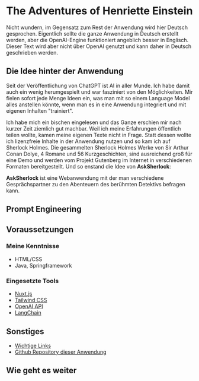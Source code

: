 # The Adventures of Henriette Einstein

Nicht wundern, im Gegensatz zum Rest der Anwendung wird hier Deutsch gesprochen. Eigentlich sollte die ganze Anwendung in Deutsch erstellt werden, aber die OpenAI-Engine funktioniert angeblich besser in Englisch. Dieser Text wird aber nicht über OpenAI genutzt und kann daher in Deutsch geschrieben werden.

## Die Idee hinter der Anwendung
Seit der Veröffentlichung von ChatGPT ist AI in aller Munde. Ich habe damit auch ein wenig herumgespielt und war fasziniert von den Möglichkeiten. Mir fielen sofort jede Menge Ideen ein, was man mit so einem Language Model alles anstellen könnte, wenn man es in eine Anwendung integriert und mit eigenen Inhalten "trainiert".

Ich habe mich ein bischen eingelesen und das Ganze erschien mir nach kurzer Zeit ziemlich gut machbar. Weil ich meine Erfahrungen öffentlich teilen wollte, kamen meine eigenen Texte nicht in Frage. Statt dessen wollte ich lizenzfreie Inhalte in der Anwendung nutzen und so kam ich auf Sherlock Holmes. Die gesammelten Sherlock Holmes Werke von Sir Arthur Conan Dolye, 4 Romane und 56 Kurzgeschichten, sind ausreichend groß für eine Demo und werden vom Projekt Gutenberg im Internet in verschiedenen Formaten bereitgestellt. Und so enstand die Idee von **AskSherlock**:

**AskSherlock** ist eine Webanwendung mit der man verschiedene Gesprächspartner zu den Abenteuern des berühmten Detektivs befragen kann.

## Prompt Engineering

## Voraussetzungen

### Meine Kenntnisse
- HTML/CSS
- Java, Springframework
### Eingesetzte Tools
- [Nuxt.js](https://nuxt.com)
- [Tailwind CSS](https://tailwindcss.com)
- [OpenAI API](https://platform.openai.com)
- [LangChain](https://langchain.readthedocs.io/en/latest/index.html)
## Sonstiges
- [Wichtige Links](links.md)
- [Github Repository dieser Anwendung](https://github.com/henriette-einstein/asksherlock)
## Wie geht es weiter

